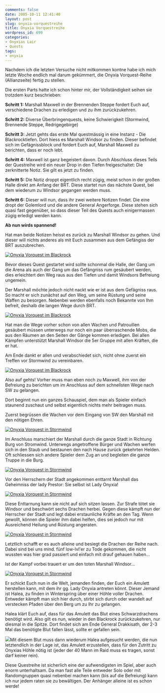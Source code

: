 ```yaml
---
comments: false
date: 2005-10-11 12:41:40
layout: post
slug: onyxia-vorquestreihe
title: Onyxia Vorquestreihe
wordpress_id: 699
categories:
- Onyxias Lair
- Quests
tags:
- onyxia
---
```


Nachdem ich die letzten Versuche nicht mitkommen kontne habe ich mich letzte Woche endlich mal darum gekümmert, die Onyxia Vorquest-Reihe (Allianzseite) fertig zu stellen.

Die ersten Parts hatte ich schon hinter mir, der Vollständigkeit seihen sie trotzdem kurz beschrieben:



**Schritt 1:**
Marshall Maxwell in der Brennenden Steppe fordert Euch auf, verschiedene Drachen zu erledigen und zu ihm zurückzukehren.

**Schritt 2:**
Diverse Überbringenquests, keine Schwierigkeit (Stormwind, Brennende Steppe, Redrigegebirge)

**Schritt 3:**
Jetzt gehts das erste Mal questmässig in eine Instanz - Die Blackrocktiefen. Dort hiess es Marshall Windsor zu finden. Dieser befindet sich im Gefägnissblock und fordert Euch auf, Marshall Maxwell zu berichten, dass er noch lebt.

**Schritt 4:**
Maxwell ist ganz begeistert davon. Durch Abschluss dieses Teils der Questreihe wird ein neuer Drop in den Tiefen freigeschaltet: Die zerknitterte Notiz. Sie gilt es jetzt zu finden.

**Schritt 5:**
Die Notiz droppt eigentlich recht zügig, meist schon in der großen Halle direkt am Anfang der BRT. Diese startet nun das nächste Quest, bei dem wiederum zu Windsor gegangen werden muss.

**Schritt 6:**
Dieser will nun, dass ihr zwei weitere Notizen findet. Die eine dropt der Golemlord und die andere General Angerforge. Diese stehen sich quasi fast gegenüber, so dass dieser Teil des Quests auch einigermassen zügig erledigt werden kann.

**Ab nun wirds spannend!**

Hat man beide Notizen heisst es zurück zu Marshall Windsor zu gehen. Und dieser will nichts anderes als mit Euch zusammen aus dem Gefängiss der BRT auszubrechen.

[![Onyxia Vorquest im Blackrock](http://static.flickr.com/31/49594533_e3a56813a1.jpg)](http://www.flickr.com/photos/walsweer/49594533/)

Bevor dieses Quest gestartet wird sollte schonmal die Halle, der Gang um die Arena als auch der Gang um das Gefängniss rum gesäubert werden, dies erleichtert den Weg raus aus den Tiefen und damit Windsors Befreiung ungemein.

Der Marshall möchte jedoch nicht nackt wie er ist aus dem Gefägniss raus. So macht er sich zunächst auf den Weg, um seine Rüstung und seine Waffen zu besorgen. Nebenbei werden ebenfalls noch Bekannte von Ihm befreit, deshalb die langen Wege durch BRT.

[![Onyxia Vorquest im Blackrock](http://static.flickr.com/28/49594541_d20ed74d2a.jpg)](http://www.flickr.com/photos/walsweer/49594541/)

Hat man die Wege vorher schon von allen Wachen und Patrouillen gesäubert müssen unterwegs nur noch ein paar überraschende Mobs, die aus den Räumen an den Seiten der Gänge kommen erledigen. Bei allen Kämpfen unterstützt Marshall Windsor die 5er Gruppe mit allen Kräften, die er hat.

Am Ende dankt er allen und verabschiedet sich, nicht ohne zuerst ein Treffen vor Stormwind zu vereinbaren.

[![Onyxia Vorquest im Blackrock](http://static.flickr.com/32/49594548_323522d604.jpg)](http://www.flickr.com/photos/walsweer/49594548/)

Also auf gehts! Vorher muss man eben noch zu Maxwell, ihm von der Befreiung zu berichten um im Anschluss auf dem schnellsten Wege nach SW zu gelangen.

Dort beginnt nun ein ganzes Schauspiel, dem man als Spieler einfach staunend zuschaut und selbst eigentlich nichts mehr beitragen muss.

Zuerst begrüssen die Wachen vor dem Eingang von SW den Marshall mit den nötigen Ehren.

[![Onyxia Vorquest in Stormwind](http://static.flickr.com/30/49594567_e825793c56.jpg)](http://www.flickr.com/photos/walsweer/49594567/)

Im Anschluss marschiert der Marshall durch die ganze Stadt in Richtung Burg von Stromwind. Unterwegs angetroffene Bürger und Wachen werfen sich in den Staub und bestaunen den nach Hause zurück gekehrten Helden. Oft schliessen sich andere Spieler dem Zug an und begleiten die ganze Truppe in die Burg.

[![Onyxia Vorquest in Stormwind](http://static.flickr.com/33/49594591_3650a8b90e.jpg)](http://www.flickr.com/photos/walsweer/49594591/)

Vor den Herrschern der Stadt angekommen enttarnt Marshall das Geheimniss der lady Prestor: Sie selbst ist Lady Onyxia!

[![Onyxia Vorquest in Stormwind](http://static.flickr.com/26/49594618_4a6dc05525.jpg)](http://www.flickr.com/photos/walsweer/49594618/)

Diese Enttarnung kann sie nicht auf sich sitzen lassen. Zur Strafe tötet sie Windsor und beschwört sechs Drachen herbei. Gegen diese kämpft nun der Herrscher der Stadt und legt dabei erstaunliche Kräfte an den Tag. Wenn gewollt, können die Spieler ihm dabei helfen, dies sei jedoch nur mit Ausreichend Heilung und Rüstung angeraten.

[![Onyxia Vorquest in Stormwind](http://static.flickr.com/30/49594630_ffe7823e82.jpg)](http://www.flickr.com/photos/walsweer/49594630/)

Letztlich schafft er es auch alleine und besiegt die Drachen der Reihe nach. Dabei sind bei uns mind. fünf low-lvl'er zu Tode gekommen, die nicht wussten was hier grad passiert und einfach mit drauf gehauen haben...

Ist der Kampf vorbei trauert er um den toten Marshall Windsor...

[![Onyxia Vorquest in Stormwind](http://static.flickr.com/26/49594652_ca21359b03.jpg)](http://www.flickr.com/photos/walsweer/49594652/)

Er schickt Euch nun in die Welt, jemanden finden, der Euch ein Amulett herstellen kann, mit dem ihr gg. Lady Onyxia antreten könnt.
Dieser Jemand ist Halea, zu finden in Winterspring über einer Höhle voller Drachen. Entweder kämpft man sich hier durch, stirbt sich durch oder wandelt auf verstecken Pfaden über den Berg um zu Ihr zu gelangen.

Halea klärt Euch auf, dass für das Amulett das Blut eines Schwarzdrachens benötigt wird. Also gilt es nun, wieder in den Blackrock zurückzukehren, nur diesmal in die Spitze. Dort findet sich am Ende General Drakkisath, der 2-3 Mal das benötigte Blut fallen lässt, sollte er gefallen sein.

![](http://www.wowszene.de/screens/oamu.jpg)Mit diesem Blut muss dann wiederum Halea aufgesucht werden, die nun letztendlich in der Lage ist, das Amulett erzustellen, dass für den Zutritt zu Onyxias Höhle nötig ist (jeder der 40 Mann im Raid muss es tragen, sonst darf keiner rein).

Diese Questreihe ist sicherlich eine der aufwendigsten im Spiel, aber auch enorm unterhaltsam. Da man fast alle Teile entweder Solo oder mit Randomgruppen quasi nebenbei machen kann (bis auf die Befreiung) kann ich nur jedem raten sie zu bewältigen. Der Anhänger alleine ist es schon werde!
